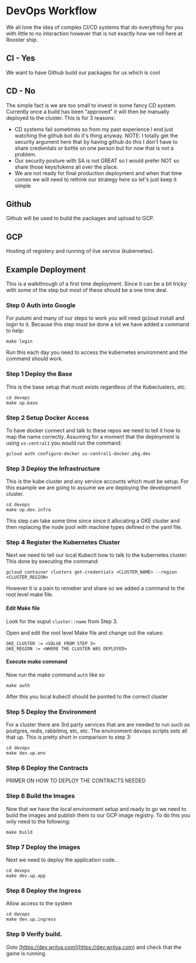 # DevOps Workflow

We all love the idea of complex CI/CD systems that do everything for you with little to no interaction however that is not exactly how we roll here at Rooster ship.

## CI - Yes

We want to have Github build our packages for us which is cool

## CD - No

The simple fact is we are too small to invest in some fancy CD system.  Currently once a build has been "approved" it will then be manually deployed to the cluster.  This is for 3 reasons:

- CD systems fail sometimes so from my past experience I end just watching the github bot do it's thing anyway.  NOTE:  I totally get the security argument here that by having github do this I don't have to share credientals or bottle on one person but for now that is not a problem.
- Our security posture with SA is not GREAT so I would prefer NOT so share those keys/tokens all over the place.
- We are not ready for final production deployment and when that time comes we will need to rethink our strategy here so let's just keep it simple

## Github

Github will be used to build the packages and upload to GCP.

## GCP

Hosting of registery and running of live service (kubernetes).


## Example Deployment

This is a walkthrough of a first time deployment.  Since it can be a bit tricky with some of the step but most of these should be a one time deal.

### Step 0 Auth into Google

For pulumi and many of our steps to work you will need gcloud install and login to it.  Because this step must be done a lot we have added a command to help:

```
make login
```

Run this each day you need to access the kubernetes environment and the command should work.

### Step 1 Deploy the Base

This is the base setup that must exists regardless of the Kubeclusters, etc.

```
cd devops
make up.base
```

### Step 2 Setup Docker Access

To have docker connect and talk to these repos we need to tell it how to map the name correctly.  Assuming for a moment that the deployment is using `us-central1` you would run the command:

```
gcloud auth configure-docker us-central1-docker.pkg.dev
```

### Step 3 Deploy the Infrastructure

This is the kube cluster and any service accounts which must be setup.  For this example we are going to assume we are deploying the development cluster.

```
cd devops
make up.dev.infra
```

This step can take some time since since it allocating a GKE cluster and then replacing the node pool with machine types defined in the yaml file.

### Step 4 Register the Kubernetes Cluster

Next we need to tell our local Kubectl how to talk to the kubernetes cluster.  This done by
executing the command:

```
gcloud container clusters get-credentials <CLUSTER_NAME> --region <CLUSTER_REGION>
```

However it is a pain to remeber and share so we added a command to the root level make file.

#### Edit Make file

Look for the ouput  `cluster::name` from Step 3.

Open and edit the root level Make file and change out the values:

```
GKE_CLUSTER := <VALUE FROM STEP 3>
GKE_REGION := <WHERE THE CLUSTER WAS DEPLOYED>
```

#### Execute make command

Now run the make command `auth` like so

```
make auth
```

After this you local kubectl should be pointed to the correct cluster

### Step 5 Deploy the Environment

For a cluster there are 3rd party services that are are needed to run such as postgres, redis, rabbitmq, etc, etc.  The environment devops scripts sets all that up.  This is pretty short in comparison to step 3:

```
cd devops
make dev.up.env
```

### Step 6 Deploy the Contracts

PRIMER ON HOW TO DEPLOY THE CONTRACTS NEEDED

### Step 6 Build the Images

Now that we have the local environment setup and ready to go we need to build the images and publish them to our GCP image registry.  To do this you only need to the following:

```
make build
```

### Step 7 Deploy the images

Next we need to deploy the application code..

```
cd devops
make dev.up.app
```

### Step 8 Deploy the Ingress

Allow access to the system

```
cd devops
make dev.up.ingress
```

### Step 9 Verify build.

Goto [https://dev.wrilya.com](https://dev.wrilya.com) and check that the game is running.